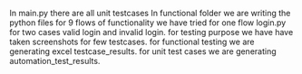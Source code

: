 In main.py there are all unit testcases
In functional folder we are writing the python files for 9 flows of functionality we have tried for one flow login.py for two cases valid login and invalid login.
for testing purpose we have have taken screenshots for few testcases.
for functional testing we are generating excel testcase_results.
for unit test cases we are generating automation_test_results.
